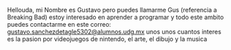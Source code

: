  Hellouda, mi Nombre es Gustavo pero puedes llamarme Gus (referencia a Breaking Bad)
  estoy interesado en aprender a programar y todo este ambito 
  puedes contactarme en este correo:
  gustavo.sanchezdetagle5302@alumnos.udg.mx
  unos unos cuantos interes es la pasion por videojuegos de nintendo, el arte, el dibujo y la musica



<!---
Luigi y  Wario los mejores personajes de nintendo
--->
